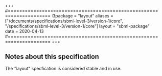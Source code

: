 +++
#=====================================================================
l3package = "layout"
aliases = ["/documents/specifications/sbml-level-3/version-1/core", "/specifications/sbml-level-3/version-1/core"]
layout    = "sbml-package"
date      = 2020-04-13
#=====================================================================
+++

## Notes about this specification

The "layout" specfication is considered stable and in use.
